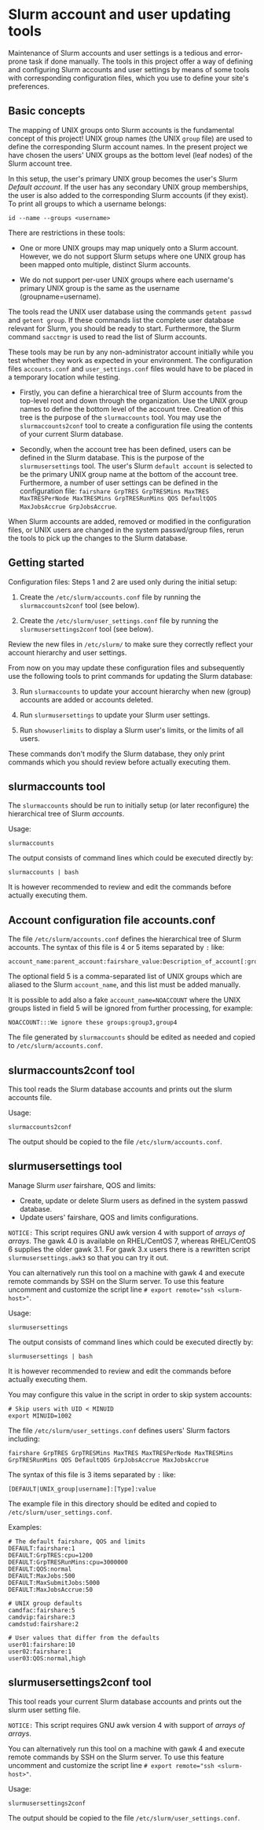Slurm account and user updating tools
=====================================

Maintenance of Slurm accounts and user settings is a tedious and error-prone task if done manually.
The tools in this project offer a way of defining and configuring Slurm accounts and user settings by means of 
some tools with corresponding configuration files, which you use to define your site's preferences.

Basic concepts
--------------

The mapping of UNIX groups onto Slurm accounts is the fundamental concept of this project!
UNIX group names (the UNIX ```group``` file) are used to define the corresponding Slurm account names.
In the present project we have chosen the users' UNIX groups as the bottom level (leaf nodes) of the Slurm account tree.

In this setup, the user's primary UNIX group becomes the user's Slurm *Default account*.
If the user has any secondary UNIX group memberships, the user is also added to the corresponding Slurm accounts (if they exist).
To print all groups to which a username belongs:
```
id --name --groups <username>
```

There are restrictions in these tools:

* One or more UNIX groups may map uniquely onto a Slurm account.
However, we do not support Slurm setups where one UNIX group has been mapped onto multiple, distinct Slurm accounts.

* We do not support per-user UNIX groups where each username's primary UNIX group is the same as the username (groupname=username).

The tools read the UNIX user database using the commands ```getent passwd``` and ```getent group```.
If these commands list the complete user database relevant for Slurm, you should be ready to start.
Furthermore, the Slurm command ```sacctmgr``` is used to read the list of Slurm accounts.

These tools may be run by any non-administrator account initially while you test whether they work as expected in your environment.
The configuration files ```accounts.conf``` and ```user_settings.conf``` files would have to be placed in a temporary location while testing.

* Firstly, you can define a hierarchical tree of Slurm accounts from the top-level root and down through the organization.
Use the UNIX group names to define the bottom level of the account tree.
Creation of this tree is the purpose of the ```slurmaccounts``` tool.
You may use the ```slurmaccounts2conf``` tool to create a configuration file using the contents of your current Slurm database.

* Secondly, when the account tree has been defined, users can be defined in the Slurm database.
This is the purpose of the ```slurmusersettings``` tool.
The user's Slurm ```default account``` is selected to be the primary UNIX group name at the bottom of the account tree.
Furthermore, a number of user settings can be defined in the configuration file:
```fairshare GrpTRES GrpTRESMins MaxTRES MaxTRESPerNode MaxTRESMins GrpTRESRunMins QOS DefaultQOS MaxJobsAccrue GrpJobsAccrue```.

When Slurm accounts are added, removed or modified in the configuration files, or UNIX users are changed in the system passwd/group files,
rerun the tools to pick up the changes to the Slurm database.

Getting started
---------------

Configuration files: Steps 1 and 2 are used only during the initial setup:

1. Create the ```/etc/slurm/accounts.conf``` file by running the ```slurmaccounts2conf``` tool (see below).

2. Create the ```/etc/slurm/user_settings.conf``` file by running the ```slurmusersettings2conf``` tool (see below).

Review the new files in ```/etc/slurm/``` to make sure they correctly reflect your account hierarchy and user settings.

From now on you may update these configuration files and subsequently use the following tools to print commands for updating the Slurm database:

3. Run ```slurmaccounts``` to update your account hierarchy when new (group) accounts are added or accounts deleted.

4. Run ```slurmusersettings``` to update your Slurm user settings.

5. Run ```showuserlimits``` to display a Slurm user's limits, or the limits of all users.

These commands don't modify the Slurm database, they only print commands which you should review before actually executing them.

slurmaccounts tool
------------------

The ```slurmaccounts``` should be run to initially setup (or later reconfigure) the
hierarchical tree of Slurm *accounts*.

Usage:

```
slurmaccounts
```

The output consists of command lines which could be executed directly by:

```
slurmaccounts | bash
```
It is however recommended to review and edit the commands before actually executing them.

Account configuration file accounts.conf
----------------------------------------

The file ```/etc/slurm/accounts.conf``` defines the hierarchical tree of Slurm accounts.
The syntax of this file is 4 or 5 items separated by ```:``` like:

```
account_name:parent_account:fairshare_value:Description_of_account[:group1[,group2]...]
```

The optional field 5 is a comma-separated list of UNIX groups which are aliased to the Slurm ```account_name```,
and this list must be added manually.

It is possible to add also a fake ```account_name=NOACCOUNT``` where the UNIX groups listed in field 5 will be ignored from further processing,
for example:

```
NOACCOUNT:::We ignore these groups:group3,group4
```

The file generated by ```slurmaccounts``` should be edited as needed and copied to ```/etc/slurm/accounts.conf```.

slurmaccounts2conf tool
-----------------------

This tool reads the Slurm database accounts and prints out the slurm accounts file.

Usage:

```
slurmaccounts2conf
```

The output should be copied to the file ```/etc/slurm/accounts.conf```.

slurmusersettings tool
----------------------

Manage Slurm *user* fairshare, QOS and limits:

* Create, update or delete Slurm users as defined in the system passwd database.
* Update users' fairshare, QOS and limits configurations.

```NOTICE:``` This script requires GNU awk version 4 with support of *arrays of arrays*.
The gawk 4.0 is available on RHEL/CentOS 7, whereas RHEL/CentOS 6 supplies the older gawk 3.1.
For gawk 3.x users there is a rewritten script ```slurmusersettings.awk3``` so that you can try it out.

You can alternatively run this tool on a machine with gawk 4 and execute remote commands by SSH on the Slurm server.
To use this feature uncomment and customize the script line ```# export remote="ssh <slurm-host>"```.

Usage:

```
slurmusersettings
```

The output consists of command lines which could be executed directly by:

```
slurmusersettings | bash
```
It is however recommended to review and edit the commands before actually executing them.

You may configure this value in the script in order to skip system accounts:

```
# Skip users with UID < MINUID
export MINUID=1002
```

The file ```/etc/slurm/user_settings.conf``` defines users' Slurm factors including:

```
fairshare GrpTRES GrpTRESMins MaxTRES MaxTRESPerNode MaxTRESMins GrpTRESRunMins QOS DefaultQOS GrpJobsAccrue MaxJobsAccrue
```

The syntax of this file is 3 items separated by ```:``` like:

```
[DEFAULT|UNIX_group|username]:[Type]:value
```

The example file in this directory should be edited and copied to ```/etc/slurm/user_settings.conf```.

Examples:

```
# The default fairshare, QOS and limits
DEFAULT:fairshare:1
DEFAULT:GrpTRES:cpu=1200
DEFAULT:GrpTRESRunMins:cpu=3000000
DEFAULT:QOS:normal
DEFAULT:MaxJobs:500
DEFAULT:MaxSubmitJobs:5000
DEFAULT:MaxJobsAccrue:50

# UNIX group defaults
camdfac:fairshare:5
camdvip:fairshare:3
camdstud:fairshare:2

# User values that differ from the defaults
user01:fairshare:10
user02:fairshare:1
user03:QOS:normal,high
```

slurmusersettings2conf tool
---------------------------

This tool reads your current Slurm database accounts and prints out the slurm user setting file.

```NOTICE:``` This script requires GNU awk version 4 with support of *arrays of arrays*.

You can alternatively run this tool on a machine with gawk 4 and execute remote commands by SSH on the Slurm server.
To use this feature uncomment and customize the script line ```# export remote="ssh <slurm-host>"```.

Usage:

```
slurmusersettings2conf
```

The output should be copied to the file ```/etc/slurm/user_settings.conf```.
